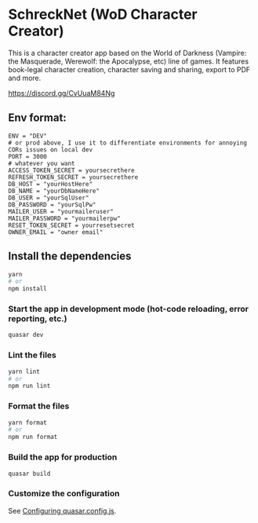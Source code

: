 # SchreckNet (WoD Character Creator)

This is a character creator app based on the World of Darkness (Vampire: the Masquerade, Werewolf: the Apocalypse, etc) line of games. It features book-legal character creation, character saving and sharing, export to PDF and more.

https://discord.gg/CvUuaM84Ng

## Env format:

```
ENV = "DEV"
# or prod above, I use it to differentiate environments for annoying CORs issues on local dev
PORT = 3000
# whatever you want
ACCESS_TOKEN_SECRET = yoursecrethere
REFRESH_TOKEN_SECRET = yoursecrethere
DB_HOST = "yourHostHere"
DB_NAME = "yourDbNameHere"
DB_USER = "yourSqlUser"
DB_PASSWORD = "yourSqlPw"
MAILER_USER = "yourmaileruser"
MAILER_PASSWORD = "yourmailerpw"
RESET_TOKEN_SECRET = yourresetsecret
OWNER_EMAIL = "owner email"
```

## Install the dependencies

```bash
yarn
# or
npm install
```

### Start the app in development mode (hot-code reloading, error reporting, etc.)

```bash
quasar dev
```

### Lint the files

```bash
yarn lint
# or
npm run lint
```

### Format the files

```bash
yarn format
# or
npm run format
```

### Build the app for production

```bash
quasar build
```

### Customize the configuration

See [Configuring quasar.config.js](https://v2.quasar.dev/quasar-cli-webpack/quasar-config-js).
